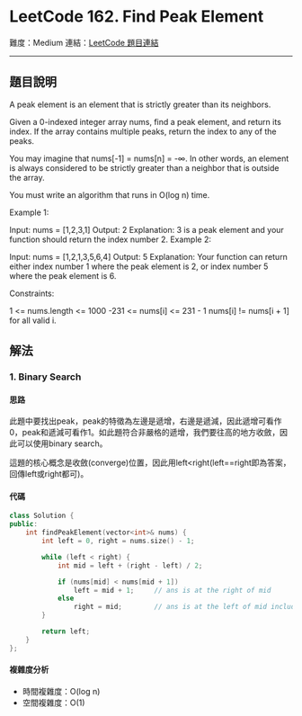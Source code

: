 # LeetCode 162. Find Peak Element

難度：Medium
連結：[LeetCode 題目連結](https://leetcode.com/problems/find-peak-element/description/)

---

## 題目說明
    
A peak element is an element that is strictly greater than its neighbors.

Given a 0-indexed integer array nums, find a peak element, and return its index. If the array contains multiple peaks, return the index to any of the peaks.

You may imagine that nums[-1] = nums[n] = -∞. In other words, an element is always considered to be strictly greater than a neighbor that is outside the array.

You must write an algorithm that runs in O(log n) time.

 

Example 1:

Input: nums = [1,2,3,1]
Output: 2
Explanation: 3 is a peak element and your function should return the index number 2.
Example 2:

Input: nums = [1,2,1,3,5,6,4]
Output: 5
Explanation: Your function can return either index number 1 where the peak element is 2, or index number 5 where the peak element is 6.
 

Constraints:

1 <= nums.length <= 1000
-231 <= nums[i] <= 231 - 1
nums[i] != nums[i + 1] for all valid i.

## 解法
### 1. Binary Search
#### 思路

此題中要找出peak，peak的特徵為左邊是遞增，右邊是遞減，因此遞增可看作0，peak和遞減可看作1。如此題符合非嚴格的遞增，我們要往高的地方收斂，因此可以使用binary search。

這題的核心概念是收斂(converge)位置，因此用left<right(left==right即為答案，回傳left或right都可)。

#### 代碼
```c++
class Solution {
public:
    int findPeakElement(vector<int>& nums) {
        int left = 0, right = nums.size() - 1;

        while (left < right) {
            int mid = left + (right - left) / 2;

            if (nums[mid] < nums[mid + 1])
                left = mid + 1;     // ans is at the right of mid
            else
                right = mid;        // ans is at the left of mid including mid
        }

        return left;
    }
};
```

#### 複雜度分析

- 時間複雜度：O(log n)
- 空間複雜度：O(1)